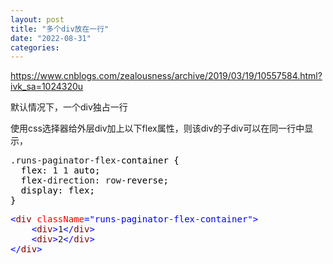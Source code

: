 ```yaml
---
layout: post
title: "多个div放在一行"
date: "2022-08-31"
categories: 
---
```

<p><a href="https://www.cnblogs.com/zealousness/archive/2019/03/19/10557584.html?ivk_sa=1024320u">https://www.cnblogs.com/zealousness/archive/2019/03/19/10557584.html?ivk_sa=1024320u</a></p>

<p>默认情况下，一个div独占一行</p>

<p>使用css选择器给外层div加上以下flex属性，则该div的子div可以在同一行中显示，</p>

<div class="cnblogs_code">
<pre>
.runs-paginator-flex-<span style="color: rgba(0, 0, 0, 1)">container {
  flex: </span>1 1<span style="color: rgba(0, 0, 0, 1)"> auto;
  flex</span>-direction: row-<span style="color: rgba(0, 0, 0, 1)">reverse;
  display: flex;
}</span></pre>
</div>

<div class="cnblogs_code">
<pre>
<span style="color: rgba(0, 0, 255, 1)">&lt;</span><span style="color: rgba(128, 0, 0, 1)">div </span><span style="color: rgba(255, 0, 0, 1)">className</span><span style="color: rgba(0, 0, 255, 1)">=&quot;runs-paginator-flex-container&quot;</span><span style="color: rgba(0, 0, 255, 1)">&gt;</span>
    <span style="color: rgba(0, 0, 255, 1)">&lt;</span><span style="color: rgba(128, 0, 0, 1)">div</span><span style="color: rgba(0, 0, 255, 1)">&gt;</span>1<span style="color: rgba(0, 0, 255, 1)">&lt;/</span><span style="color: rgba(128, 0, 0, 1)">div</span><span style="color: rgba(0, 0, 255, 1)">&gt;</span>
    <span style="color: rgba(0, 0, 255, 1)">&lt;</span><span style="color: rgba(128, 0, 0, 1)">div</span><span style="color: rgba(0, 0, 255, 1)">&gt;</span>2<span style="color: rgba(0, 0, 255, 1)">&lt;/</span><span style="color: rgba(128, 0, 0, 1)">div</span><span style="color: rgba(0, 0, 255, 1)">&gt;</span>
<span style="color: rgba(0, 0, 255, 1)">&lt;/</span><span style="color: rgba(128, 0, 0, 1)">div</span><span style="color: rgba(0, 0, 255, 1)">&gt;</span></pre>
</div>


